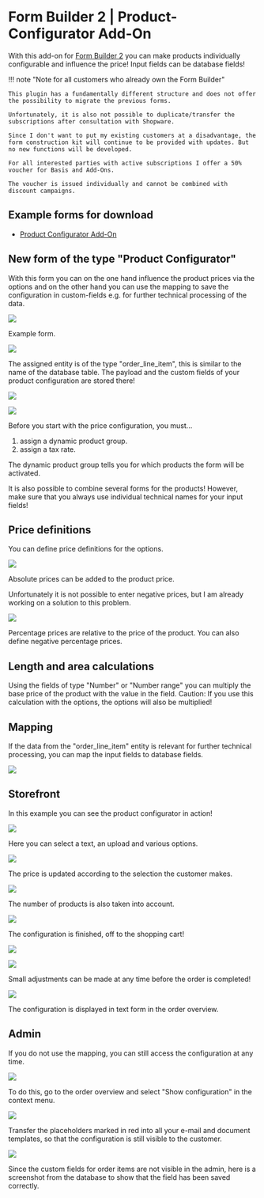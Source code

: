 # Form Builder 2 | Product-Configurator Add-On

With this add-on for [Form Builder 2](../MoorlForms/index.md) you can make products individually configurable and influence the price! Input fields can be database fields!

!!! note "Note for all customers who already own the Form Builder"

    This plugin has a fundamentally different structure and does not offer the possibility to migrate the previous forms.
          
    Unfortunately, it is also not possible to duplicate/transfer the subscriptions after consultation with Shopware.
          
    Since I don't want to put my existing customers at a disadvantage, the form construction kit will continue to be provided with updates. But no new functions will be developed.
          
    For all interested parties with active subscriptions I offer a 50% voucher for Basis and Add-Ons.
    
    The voucher is issued individually and cannot be combined with discount campaigns.

## Example forms for download

- [Product Configurator Add-On](examples/custom-products-add-on.json)

## New form of the type "Product Configurator"

With this form you can on the one hand influence the product prices via the options and on the other hand you can use the mapping to save the configuration in custom-fields e.g. for further technical processing of the data.

![](images/fbcp-01.jpg)

Example form.

![](images/fbcp-04.jpg)

The assigned entity is of the type "order_line_item", this is similar to the name of the database table. The payload and the custom fields of your product configuration are stored there!

![](images/fbcp-02.jpg)

![](images/fbcp-03.jpg)

Before you start with the price configuration, you must...

1. assign a dynamic product group.
2. assign a tax rate.

The dynamic product group tells you for which products the form will be activated.

It is also possible to combine several forms for the products! However, make sure that you always use individual technical names for your input fields!

## Price definitions

You can define price definitions for the options.

![](images/fbcp-05.jpg)

Absolute prices can be added to the product price.

Unfortunately it is not possible to enter negative prices, but I am already working on a solution to this problem.

![](images/fbcp-06.jpg)

Percentage prices are relative to the price of the product. You can also define negative percentage prices.

## Length and area calculations

Using the fields of type "Number" or "Number range" you can multiply the base price of the product with the value in the field. Caution: If you use this calculation with the options, the options will also be multiplied!

## Mapping

If the data from the "order_line_item" entity is relevant for further technical processing, you can map the input fields to database fields.

![](images/fbcp-07.jpg)

## Storefront

In this example you can see the product configurator in action!

![](images/fbcp-08.jpg)

Here you can select a text, an upload and various options.

![](images/fbcp-09.jpg)

The price is updated according to the selection the customer makes.

![](images/fbcp-10.jpg)

The number of products is also taken into account.

![](images/fbcp-11.jpg)

The configuration is finished, off to the shopping cart!

![](images/fbcp-12.jpg)

![](images/fbcp-13.jpg)

Small adjustments can be made at any time before the order is completed!

![](images/fbcp-14.jpg)

The configuration is displayed in text form in the order overview.

## Admin

If you do not use the mapping, you can still access the configuration at any time.

![](images/fbcp-15.jpg)

To do this, go to the order overview and select "Show configuration" in the context menu.

![](images/fbcp-16.jpg)

Transfer the placeholders marked in red into all your e-mail and document templates, so that the configuration is still visible to the customer.

![](images/fbcp-17.jpg)

Since the custom fields for order items are not visible in the admin, here is a screenshot from the database to show that the field has been saved correctly.
